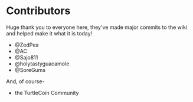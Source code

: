 # Contributors

Huge thank you to everyone here, they've made major commits to the wiki and helped make it what it is today!

* @ZedPea
* @AC
* @Sajo811
* @holytastyguacamole
* @SoreGums

And, of course-

* the TurtleCoin Community